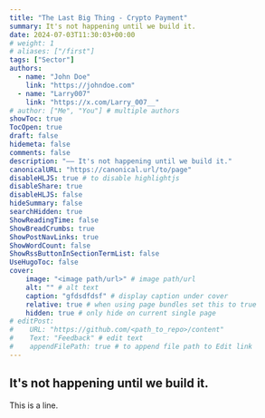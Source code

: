 ```yaml
---
title: "The Last Big Thing - Crypto Payment"
summary: It's not happening until we build it.
date: 2024-07-03T11:30:03+00:00
# weight: 1
# aliases: ["/first"]
tags: ["Sector"]
authors:
  - name: "John Doe"
    link: "https://johndoe.com"
  - name: "Larry007"
    link: "https://x.com/Larry_007__"
# author: ["Me", "You"] # multiple authors
showToc: true
TocOpen: true
draft: false
hidemeta: false
comments: false
description: "—— It's not happening until we build it."
canonicalURL: "https://canonical.url/to/page"
disableHLJS: true # to disable highlightjs
disableShare: true
disableHLJS: false
hideSummary: false
searchHidden: true
ShowReadingTime: false
ShowBreadCrumbs: true
ShowPostNavLinks: true
ShowWordCount: false
ShowRssButtonInSectionTermList: false
UseHugoToc: false
cover:
    image: "<image path/url>" # image path/url
    alt: "" # alt text
    caption: "gfdsdfdsf" # display caption under cover
    relative: true # when using page bundles set this to true
    hidden: true # only hide on current single page
# editPost:
#    URL: "https://github.com/<path_to_repo>/content"
#    Text: "Feedback" # edit text
#    appendFilePath: true # to append file path to Edit link
---
```

It's not happening until we build it.
---
This is a line.